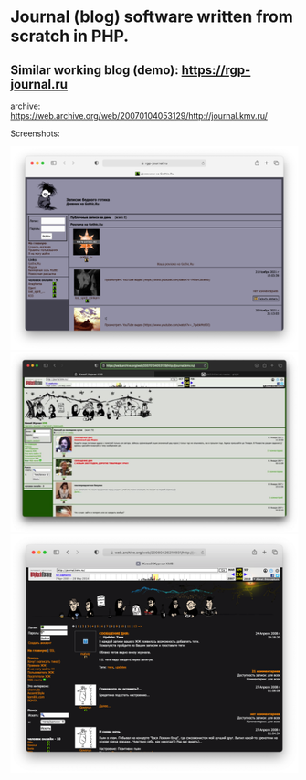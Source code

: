 # Journal (blog) software written from scratch in PHP.

## Similar working blog (demo): https://rgp-journal.ru

archive: https://web.archive.org/web/20070104053129/http://journal.kmv.ru/


Screenshots:

<img src="https://raw.githubusercontent.com/matveynator/journal/master/screenshot-01.png" width="600">

<img src="https://raw.githubusercontent.com/matveynator/journal/master/screenshot-02.jpg" width="600">

<img src="https://raw.githubusercontent.com/matveynator/journal/master/screenshot-03.png" width="600">
